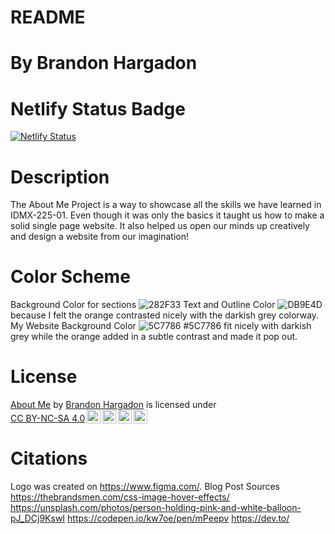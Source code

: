 # README

# By Brandon Hargadon

# Netlify Status Badge
[![Netlify Status](https://api.netlify.com/api/v1/badges/e0388ff0-066d-47f2-8741-9f8c47aa901d/deploy-status)](https://app.netlify.com/sites/about-me-brand-harg/deploys)

# Description
The About Me Project is a way to showcase all the skills we have learned in IDMX-225-01. Even though it was only the basics it taught us how to make a solid single page website. It also helped us open our minds up creatively and design a website from our imagination!

# Color Scheme
Background Color for sections ![282F33](https://placehold.co/15x15/282F33/282F33.png) Text and Outline Color ![DB9E4D](https://placehold.co/15x15/DB9E4D/DB9E4D.png) because I felt the orange contrasted nicely with the darkish grey colorway. My Website Background Color ![5C7786](https://placehold.co/15x15/5C7786/5C7786.png) #5C7786 fit nicely with darkish grey while the orange added in a subtle contrast and made it pop out.

# License
<p xmlns:cc="http://creativecommons.org/ns#" xmlns:dct="http://purl.org/dc/terms/"><a property="dct:title" rel="cc:attributionURL" href="https://github.com/RVCC-IDMX/about-me-brand-harg/tree/final-draft">About Me</a> by <a rel="cc:attributionURL dct:creator" property="cc:attributionName" href="https://about-me-brand-harg.netlify.app/">Brandon Hargadon</a> is licensed under <a href="https://creativecommons.org/licenses/by-nc-sa/4.0/?ref=chooser-v1" target="_blank" rel="license noopener noreferrer" style="display:inline-block;">CC BY-NC-SA 4.0<img style="height:22px!important;margin-left:3px;vertical-align:text-bottom;" src="https://mirrors.creativecommons.org/presskit/icons/cc.svg?ref=chooser-v1" alt=""><img style="height:22px!important;margin-left:3px;vertical-align:text-bottom;" src="https://mirrors.creativecommons.org/presskit/icons/by.svg?ref=chooser-v1" alt=""><img style="height:22px!important;margin-left:3px;vertical-align:text-bottom;" src="https://mirrors.creativecommons.org/presskit/icons/nc.svg?ref=chooser-v1" alt=""><img style="height:22px!important;margin-left:3px;vertical-align:text-bottom;" src="https://mirrors.creativecommons.org/presskit/icons/sa.svg?ref=chooser-v1" alt=""></a></p>

# Citations
Logo was created on https://www.figma.com/.
Blog Post Sources https://thebrandsmen.com/css-image-hover-effects/ https://unsplash.com/photos/person-holding-pink-and-white-balloon-pJ_DCj9KswI https://codepen.io/kw7oe/pen/mPeepv https://dev.to/ 